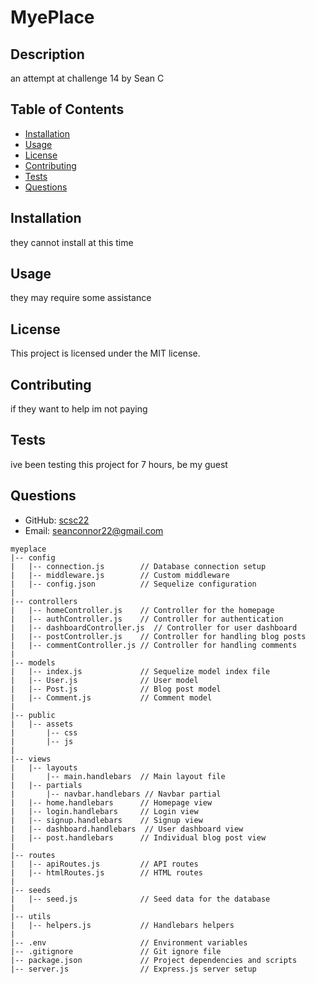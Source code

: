 
  # MyePlace
  
  ## Description
  an attempt at challenge 14 by Sean C
  
  ## Table of Contents
  - [Installation](#installation)
  - [Usage](#usage)
  - [License](#license)
  - [Contributing](#contributing)
  - [Tests](#tests)
  - [Questions](#questions)
  
  ## Installation
  they cannot install at this time
  
  ## Usage
  they may require some assistance 
  
  ## License
  This project is licensed under the MIT license.
  
  ## Contributing
  if they want to help im not paying
  
  ## Tests
  ive been testing this project for 7 hours, be my guest
  
  ## Questions
  - GitHub: [scsc22](https://github.com/scsc22)
  - Email: seanconnor22@gmail.com
  ``````
myeplace
|-- config
|   |-- connection.js        // Database connection setup
|   |-- middleware.js        // Custom middleware
|   |-- config.json          // Sequelize configuration
|
|-- controllers
|   |-- homeController.js    // Controller for the homepage
|   |-- authController.js    // Controller for authentication
|   |-- dashboardController.js  // Controller for user dashboard
|   |-- postController.js    // Controller for handling blog posts
|   |-- commentController.js // Controller for handling comments
|
|-- models
|   |-- index.js             // Sequelize model index file
|   |-- User.js              // User model
|   |-- Post.js              // Blog post model
|   |-- Comment.js           // Comment model
|
|-- public
|   |-- assets
|       |-- css
|       |-- js
|
|-- views
|   |-- layouts
|       |-- main.handlebars  // Main layout file
|   |-- partials
|       |-- navbar.handlebars // Navbar partial
|   |-- home.handlebars      // Homepage view
|   |-- login.handlebars     // Login view
|   |-- signup.handlebars    // Signup view
|   |-- dashboard.handlebars  // User dashboard view
|   |-- post.handlebars      // Individual blog post view
|
|-- routes
|   |-- apiRoutes.js         // API routes
|   |-- htmlRoutes.js        // HTML routes
|
|-- seeds
|   |-- seed.js              // Seed data for the database
|
|-- utils
|   |-- helpers.js           // Handlebars helpers
|
|-- .env                     // Environment variables
|-- .gitignore               // Git ignore file
|-- package.json             // Project dependencies and scripts
|-- server.js                // Express.js server setup
``````